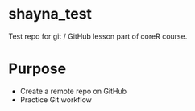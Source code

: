 # shayna_test
Test repo for git / GitHub lesson part of coreR course.

# Purpose

- Create a remote repo on GitHub
- Practice Git workflow
